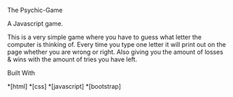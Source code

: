 The Psychic-Game

A Javascript game.

This is a very simple game where you have to guess what letter the computer is thinking of. 
Every time you type one letter it will print out on the page whether you are wrong or right.
Also giving you the amount of losses & wins with the amount of tries you have left.

Built With

*[html]
*[css]
*[javascript]
*[bootstrap]

